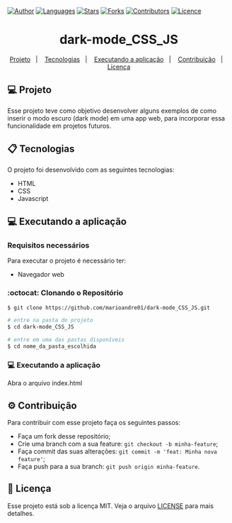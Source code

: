 [![Author](https://img.shields.io/badge/author-marioandre01-ff4c15?style=flat-square)](https://github.com/marioandre01)
[![Languages](https://img.shields.io/github/languages/count/marioandre01/dark-mode_CSS_JS?color=%230076be&style=flat-square)](#)
[![Stars](https://img.shields.io/github/stars/marioandre01/dark-mode_CSS_JS?color=ff4c15&style=flat-square)](https://github.com/marioandre01/dark-mode_CSS_JS/stargazers)
[![Forks](https://img.shields.io/github/forks/marioandre01/dark-mode_CSS_JS?color=%230076be&style=flat-square)](https://github.com/marioandre01/dark-mode_CSS_JS/network/members)
[![Contributors](https://img.shields.io/github/contributors/marioandre01/dark-mode_CSS_JS?color=ff4c15&style=flat-square)](https://github.com/marioandre01/dark-mode_CSS_JS/graphs/contributors)
[![Licence](https://img.shields.io/github/license/marioandre01/dark-mode_CSS_JS?color=%230076be&style=flat-square)](https://github.com/marioandre01/dark-mode_CSS_JS/blob/master/LICENCE.md)


<h1 align="center">
    dark-mode_CSS_JS
</h1>

<p align="center"> 
  <a href="#-projeto">Projeto</a>&nbsp;&nbsp;&nbsp;|&nbsp;&nbsp;&nbsp;
  <a href="#-tecnologias">Tecnologias</a>&nbsp;&nbsp;&nbsp;|&nbsp;&nbsp;&nbsp;
  <!-- <a href="#-layout">Layout</a>&nbsp;&nbsp;&nbsp;|&nbsp;&nbsp;&nbsp; -->
  <a href="#-executando-a-aplicação">Executando a aplicação</a>&nbsp;&nbsp;&nbsp;|&nbsp;&nbsp;&nbsp;
  <a href="#gear-contribuição">Contribuição</a>&nbsp;&nbsp;&nbsp;|&nbsp;&nbsp;&nbsp;
  <a href="#memo-licença">Licença</a>
</p>

## 💻 Projeto

Esse projeto teve como objetivo desenvolver alguns exemplos de como inserir o modo escuro (dark mode) em uma app web, para incorporar essa funcionalidade em projetos futuros.


## 📋 Tecnologias

O projeto foi desenvolvido com as seguintes tecnologias:

- HTML
- CSS
- Javascript

<!-- ## 🎨 Layout

<p align="center" style="background: #f8f8f8">
  <img alt="tela dev.finance$" title="dev.finance$" src="./assets/tela_dev_finance.png" width="800px">
</p> -->


## 💻 Executando a aplicação

### Requisitos necessários

Para executar o projeto é necessário ter:
- Navegador web

### :octocat: Clonando o Repositório

```bash
$ git clone https://github.com/marioandre01/dark-mode_CSS_JS.git

# entre na pasta do projeto
$ cd dark-mode_CSS_JS

# entre em uma das pastas disponíveis
$ cd nome_da_pasta_escolhida
```
### 💻 Executando a aplicação

Abra o arquivo index.html

## :gear: Contribuição

Para contribuir com esse projeto faça os seguintes passos:

- Faça um fork desse repositório;
- Crie uma branch com a sua feature: `git checkout -b minha-feature`;
- Faça commit das suas alterações: `git commit -m 'feat: Minha nova feature'`;
- Faça push para a sua branch: `git push origin minha-feature`.

## :memo: Licença

Esse projeto está sob a licença MIT. Veja o arquivo [LICENSE](./LICENSE) para mais detalhes.
